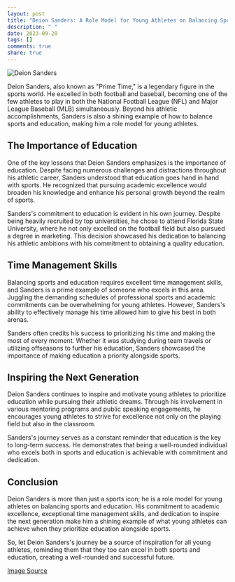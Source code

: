 ```yaml
---
layout: post
title: "Deion Sanders: A Role Model for Young Athletes on Balancing Sports and Education"
description: " "
date: 2023-09-20
tags: []
comments: true
share: true
---
```


![Deion Sanders](https://source.unsplash.com/1600x900/?athletes,education,sports)

Deion Sanders, also known as "Prime Time," is a legendary figure in the sports world. He excelled in both football and baseball, becoming one of the few athletes to play in both the National Football League (NFL) and Major League Baseball (MLB) simultaneously. Beyond his athletic accomplishments, Sanders is also a shining example of how to balance sports and education, making him a role model for young athletes.

## The Importance of Education

One of the key lessons that Deion Sanders emphasizes is the importance of education. Despite facing numerous challenges and distractions throughout his athletic career, Sanders understood that education goes hand in hand with sports. He recognized that pursuing academic excellence would broaden his knowledge and enhance his personal growth beyond the realm of sports.

Sanders's commitment to education is evident in his own journey. Despite being heavily recruited by top universities, he chose to attend Florida State University, where he not only excelled on the football field but also pursued a degree in marketing. This decision showcased his dedication to balancing his athletic ambitions with his commitment to obtaining a quality education.

## Time Management Skills

Balancing sports and education requires excellent time management skills, and Sanders is a prime example of someone who excels in this area. Juggling the demanding schedules of professional sports and academic commitments can be overwhelming for young athletes. However, Sanders's ability to effectively manage his time allowed him to give his best in both arenas.

Sanders often credits his success to prioritizing his time and making the most of every moment. Whether it was studying during team travels or utilizing offseasons to further his education, Sanders showcased the importance of making education a priority alongside sports.

## Inspiring the Next Generation

Deion Sanders continues to inspire and motivate young athletes to prioritize education while pursuing their athletic dreams. Through his involvement in various mentoring programs and public speaking engagements, he encourages young athletes to strive for excellence not only on the playing field but also in the classroom.

Sanders's journey serves as a constant reminder that education is the key to long-term success. He demonstrates that being a well-rounded individual who excels both in sports and education is achievable with commitment and dedication.

## Conclusion

Deion Sanders is more than just a sports icon; he is a role model for young athletes on balancing sports and education. His commitment to academic excellence, exceptional time management skills, and dedication to inspire the next generation make him a shining example of what young athletes can achieve when they prioritize education alongside sports.

So, let Deion Sanders's journey be a source of inspiration for all young athletes, reminding them that they too can excel in both sports and education, creating a well-rounded and successful future.

[Image Source](https://source.unsplash.com/1600x900/?athletes,education,sports)